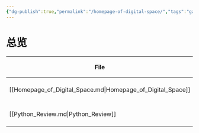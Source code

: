 ```yaml
---
{"dg-publish":true,"permalink":"/homepage-of-digital-space/","tags":"gardenEntry"}
---
```



# 总览
| File                                                        | 更新时间             |
| ----------------------------------------------------------- | ---------------- |
| [[Homepage_of_Digital_Space.md\|Homepage_of_Digital_Space]] | October 26, 2022 |
| [[Python_Review.md\|Python_Review]]                         | October 26, 2022 |

